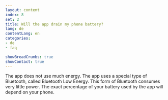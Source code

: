 ```yaml
---
layout: content
index: 8
set: 2
title: Will the app drain my phone battery?
lang: de
contentLang: en
categories:
- de
- faq

showBreadCrumbs: true
showContact: true
---
```


The app does not use much energy. The app uses a special type of Bluetooth, called Bluetooth Low Energy. This form of Bluetooth consumes very little power.
The exact percentage of your battery used by the app will depend on your phone.
